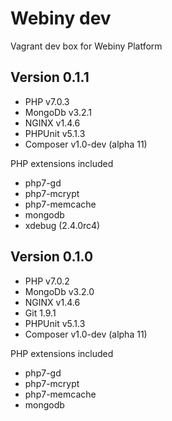 Webiny dev
==========

Vagrant dev box for Webiny Platform 

## Version 0.1.1
- PHP v7.0.3
- MongoDb v3.2.1
- NGINX v1.4.6
- PHPUnit v5.1.3
- Composer v1.0-dev (alpha 11)

PHP extensions included
- php7-gd
- php7-mcrypt
- php7-memcache
- mongodb
- xdebug (2.4.0rc4)

## Version 0.1.0
- PHP v7.0.2
- MongoDb v3.2.0
- NGINX v1.4.6
- Git 1.9.1
- PHPUnit v5.1.3
- Composer v1.0-dev (alpha 11)

PHP extensions included
- php7-gd
- php7-mcrypt
- php7-memcache
- mongodb
